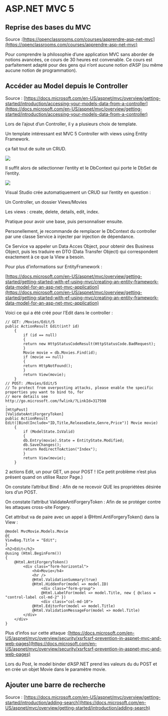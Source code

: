 # ASP.NET MVC 5

## Reprise des bases du MVC

Source :[https://openclassrooms.com/courses/apprendre-asp-net-mvc](https://openclassrooms.com/courses/apprendre-asp-net-mvc)

Pour comprendre la philosophie d’une application MVC sans aborder de notions avancées, ce cours de 30 heures est convenable. Ce cours est parfaitement adapté pour des gens qui n’ont aucune notion d’ASP \(ou même aucune notion de programmation\).

### 

### 

### 

## Accéder au Model depuis le Controller

Source : [https://docs.microsoft.com/en-US/aspnet/mvc/overview/getting-started/introduction/accessing-your-models-data-from-a-controller](https://docs.microsoft.com/en-US/aspnet/mvc/overview/getting-started/introduction/accessing-your-models-data-from-a-controller)

Lors de l’ajout d’un Controller, il y a plusieurs choix de template.

Un template intéressant est MVC 5 Controller with views using Entity Framework.

ça fait tout de suite un CRUD.

![](https://lh4.googleusercontent.com/Q5mO6cd6HoZf-CbFwePTYJRWObECloPASGrf1pSufCwfTpScyPx2NV3M-m3zK16qD1MczWACDL7pFQ5B6DBneHCeBg4nwzymYG15tGD-Oe97c31iQYa12_flVEI775SJ3f8YYTvw)

Il suffit alors de sélectionner l’entity et le DbContext qui porte le DbSet de l’entity.

![](https://lh6.googleusercontent.com/pVULsz0PMi3ZuHIsV1eXMtIkQjsUnXLJts7QeqTzcleq1ouwngqLJAkSvr1roN4AfBM-oj_BBGJzF21mV9cXyEvNtQvEcOKl4a50TfYGBAzY_5eha0vxmgpLwAnW1n5jUdQG3fYA)

Visual Studio crée automatiquement un CRUD sur l’entity en question :

Un Controller, un dossier Views/Movies

Les views : create, delete, details, edit, index.

Pratique pour avoir une base, puis personnaliser ensuite.

Personellement, je recommande de remplacer le DbContext du controller par une classe Service à injecter par injection de dépendance.

Ce Service va appeler un Data Acces Object, pour obtenir des Business Object, puis les traduire en DTO \(Data Transfer Object\) qui correspondent exactement à ce que la View a besoin.

Pour plus d’informations sur EntityFramework :

[https://docs.microsoft.com/en-US/aspnet/mvc/overview/getting-started/getting-started-with-ef-using-mvc/creating-an-entity-framework-data-model-for-an-asp-net-mvc-application](https://docs.microsoft.com/en-US/aspnet/mvc/overview/getting-started/getting-started-with-ef-using-mvc/creating-an-entity-framework-data-model-for-an-asp-net-mvc-application)

Voici ce qui a été créé pour l’Edit dans le controller :

```
// GET: /Movies/Edit/5
public ActionResult Edit(int? id)
    {
        if (id == null)
        {
        return new HttpStatusCodeResult(HttpStatusCode.BadRequest);
        }
        Movie movie = db.Movies.Find(id);
        if (movie == null)
        {
        return HttpNotFound();
        }
        return View(movie);
    }
// POST: /Movies/Edit/5
// To protect from overposting attacks, please enable the specific properties you want to bind to, for
// more details see 
http://go.microsoft.com/fwlink/?LinkId=317598
.
[HttpPost]
[ValidateAntiForgeryToken]
public ActionResult Edit([Bind(Include="ID,Title,ReleaseDate,Genre,Price")] Movie movie)
    {
        if (ModelState.IsValid)
        {
        db.Entry(movie).State = EntityState.Modified;
        db.SaveChanges();
        return RedirectToAction("Index");
        }
        return View(movie);
    }
```

2 actions Edit, un pour GET, un pour POST ! \(Ce petit problème n’est plus présent quand on utilise Razor Page.\)

On constate l’attribut Bind : Afin de ne recevoir QUE les propriétées désirée lors d’un POST.

On constate l’attribut ValidateAntiForgeryToken : Afin de se protéger contre les attaques cross-site Forgery.

Cet attribut va de paire avec un appel à @Html.AntiForgeryToken\(\) dans la View :

```
@model MvcMovie.Models.Movie
@{
ViewBag.Title = "Edit";
}
<h2>Edit</h2>
@using (Html.BeginForm())
{
    @Html.AntiForgeryToken()
        <div class="form-horizontal">
            <h4>Movie</h4>
            <hr />
            @Html.ValidationSummary(true)
            @Html.HiddenFor(model => model.ID)
                <div class="form-group">
                @Html.LabelFor(model => model.Title, new { @class = "control-label col-md-2" })
                <div class="col-md-10">
            @Html.EditorFor(model => model.Title)
            @Html.ValidationMessageFor(model => model.Title)
        </div>
    </div>
}
```

Plus d’infos sur cette attaque :[https://docs.microsoft.com/en-US/aspnet/mvc/overview/security/xsrfcsrf-prevention-in-aspnet-mvc-and-web-pages](https://docs.microsoft.com/en-US/aspnet/mvc/overview/security/xsrfcsrf-prevention-in-aspnet-mvc-and-web-pages)

Lors du Post, le model binder d’ASP.NET prend les valeurs du du POST et en crée un objet Movie dans le paramètre movie.

## Ajouter une barre de recherche

Source : [https://docs.microsoft.com/en-US/aspnet/mvc/overview/getting-started/introduction/adding-search](https://docs.microsoft.com/en-US/aspnet/mvc/overview/getting-started/introduction/adding-search)

